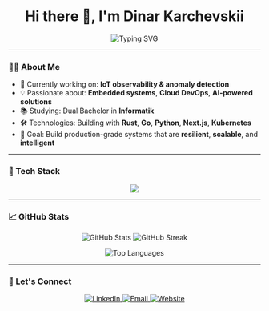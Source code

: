 <h1 align="center">Hi there 👋, I'm Dinar Karchevskii</h1>

<p align="center">
  <img src="https://readme-typing-svg.demolab.com?font=Fira+Code&weight=600&pause=1000&color=007ACC&center=true&vCenter=true&width=435&lines=Software+Engineer+%7C+IoT+%7C+AI+%7C+Cloud+%7C+DevOps;Obsessed+with+clean+code+and+cool+tech+🚀" alt="Typing SVG" />
</p>

---

### 👨‍💻 About Me

- 🔭 Currently working on: **IoT observability & anomaly detection**
- 💡 Passionate about: **Embedded systems**, **Cloud DevOps**, **AI-powered solutions**
- 📚 Studying: Dual Bachelor in **Informatik**
- 🛠️ Technologies: Building with **Rust**, **Go**, **Python**, **Next.js**, **Kubernetes**
- 🎯 Goal: Build production-grade systems that are **resilient**, **scalable**, and **intelligent**

---

### 🧰 Tech Stack

<p align="center">
  <img src="https://skillicons.dev/icons?i=go,rust,python,ts,react,nextjs,flutter,docker,kubernetes,azure,postgres,redis,mysql,linux" />
</p>

---

### 📈 GitHub Stats

<p align="center">
  <img src="https://github-readme-stats.vercel.app/api?username=karchevskii&show_icons=true&theme=tokyonight&hide_rank=false&hide_border=true" alt="GitHub Stats" />
  <img src="https://github-readme-streak-stats.herokuapp.com/?user=karchevskii&theme=tokyonight&hide_border=true" alt="GitHub Streak" />
</p>

<p align="center">
  <img src="https://github-readme-stats.vercel.app/api/top-langs/?username=karchevskii&layout=compact&theme=tokyonight&hide_border=true" alt="Top Languages" />
</p>

---

### 🔗 Let's Connect

<p align="center">
  <a href="https://www.linkedin.com/in/karchevskii/" target="_blank">
    <img alt="LinkedIn" src="https://img.shields.io/badge/LinkedIn-blue?style=flat&logo=linkedin" />
  </a>
  <a href="mailto:dinar@karchevskii.com">
    <img alt="Email" src="https://img.shields.io/badge/Email-grey?style=flat&logo=gmail" />
  </a>
  <a href="karchevskii.com" target="_blank">
    <img alt="Website" src="https://img.shields.io/badge/Mia%20Assist-Website-brightgreen?style=flat&logo=vercel" />
  </a>
</p>
